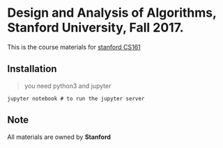 # Design and Analysis of Algorithms, Stanford University, Fall 2017.

This is the course materials for [stanford CS161](http://web.stanford.edu/class/cs161/index.html)

## Installation 

 > you need python3 and jupyter
 ```shell
 jupyter notebook # to run the jupyter server
 ```


## Note
   All materials are owned by __Stanford__ 
